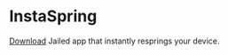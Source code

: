 # InstaSpring
[Download](https://nightly.link/BomberFish/InstaSpring/workflows/makefile/main/IPA%20Download.zip)
Jailed app that instantly resprings your device.
